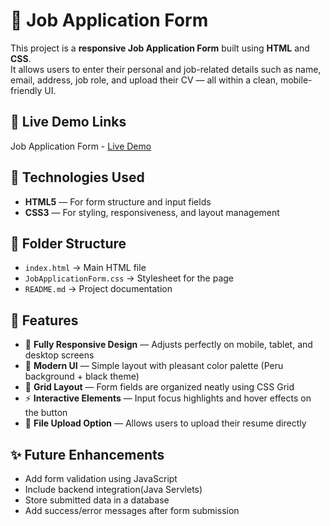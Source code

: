 # 🧾 Job Application Form

This project is a **responsive Job Application Form** built using **HTML** and **CSS**.  
It allows users to enter their personal and job-related details such as name, email, address, job role, and upload their CV — all within a clean, mobile-friendly UI.

## 🔗 Live Demo Links

Job Application Form - [Live Demo](https://prakruthi-g-h.github.io/HTML-AND-CSS-MINI-PROJECTS/Job-Application-Form)

## 🔧 Technologies Used

- **HTML5** — For form structure and input fields  
- **CSS3** — For styling, responsiveness, and layout management  

## 📁 Folder Structure

- `index.html` → Main HTML file  
- `JobApplicationForm.css` → Stylesheet for the page  
- `README.md` → Project documentation

## 📌 Features

- 📱 **Fully Responsive Design** — Adjusts perfectly on mobile, tablet, and desktop screens  
- 🎨 **Modern UI** — Simple layout with pleasant color palette (Peru background + black theme)  
- 🧩 **Grid Layout** — Form fields are organized neatly using CSS Grid  
- ⚡ **Interactive Elements** — Input focus highlights and hover effects on the button  
- 📂 **File Upload Option** — Allows users to upload their resume directly

## ✨ Future Enhancements

- Add form validation using JavaScript
- Include backend integration(Java Servlets)
- Store submitted data in a database
- Add success/error messages after form submission
